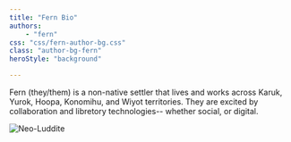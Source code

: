 ```yaml
---
title: "Fern Bio"
authors: 
    - "fern"
css: "css/fern-author-bg.css"
class: "author-bg-fern"
heroStyle: "background"

---
```


Fern (they/them) is a non-native settler that lives and works across Karuk, Yurok, Hoopa, Konomihu, and Wiyot territories. They are excited by collaboration and libretory technologies-- whether social, or digital.


![Neo-Luddite](neoluddite_color.jpg)